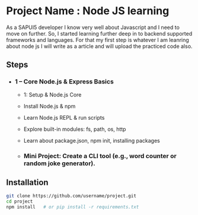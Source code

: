 # Project Name : Node JS learning

As a SAPUI5 developer I know very well about Javascript and I need to move on further. So, I started learning further deep in to backend supported frameworks and languages.
For that my first step is whatever I am leanring about node js I will write as a article and will upload the practiced code also.

## Steps
- ### 1 – Core Node.js & Express Basics
    - 1: Setup & Node.js Core
    - Install Node.js & npm
    - Learn Node.js REPL & run scripts
    - Explore built-in modules: fs, path, os, http
    - Learn about package.json, npm init, installing packages
 
  - ### Mini Project: Create a CLI tool (e.g., word counter or random joke generator).

## Installation
```bash
git clone https://github.com/username/project.git
cd project
npm install   # or pip install -r requirements.txt

